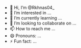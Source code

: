 - 👋 Hi, I’m @Rkhnas04_
- 👀 I’m interested in ...
- 🌱 I’m currently learning ...
- 💞️ I’m looking to collaborate on ...
- 📫 How to reach me ...
- 😄 Pronouns: ...
- ⚡ Fun fact: ...

<!---
Raikhanagils/Rkhnas04_is a ✨ special ✨ repository because its `README.md` (this file) appears on your GitHub profile.
You can click the Preview link to take a look at your changes.
--->
